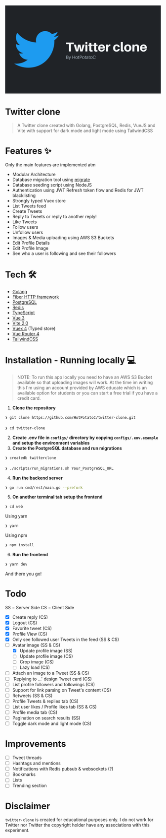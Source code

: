 ![Twitter clone](.github/Twitter-clone.png)

# Twitter clone

> A Twitter clone created with Golang, PostgreSQL, Redis, VueJS and Vite with support for dark mode and light mode using TailwindCSS

# Features ✨

Only the main features are implemented atm

- Modular Architecture
- Database migration tool using [migrate](https://github.com/golang-migrate/migrate)
- Database seeding script using NodeJS
- Authentication using JWT Refresh token flow and Redis for JWT blacklisting
- Strongly typed Vuex store
- List Tweets feed
- Create Tweets
- Reply to Tweets or reply to another reply!
- Like Tweets
- Follow users
- Unfollow users
- Images & Media uploading using AWS S3 Buckets
- Edit Profile Details
- Edit Profile Image
- See who a user is following and see their followers

# Tech 🛠

- [Golang](golang.org)
- [Fiber HTTP framework](https://github.com/gofiber/fiber)
- [PostgreSQL](postgresql.org)
- [Redis](redis.io)
- [TypeScript](https://www.typescriptlang.org/)
- [Vue 3](https://v3.vuejs.org/)
- [Vite 2.0](https://vitejs.dev/)
- [Vuex 4](https://next.vuex.vuejs.org) (Typed store)
- [Vue Router 4](https://next.router.vuejs.org)
- [TailwindCSS](http://tailwindcs.com/)

# Installation - Running locally 💻

> NOTE: To run this app locally you need to have an AWS S3 Bucket available so that uploading images will work. At the time im writing this I'm using an account provided by AWS educate which is an available option for students or you can start a free trial if you have a credit card.

1. **Clone the repository**

```sh
❯ git clone https://github.com/HotPotatoC/twitter-clone.git

❯ cd twitter-clone
```

2. **Create .env file in `configs/` directory by copying `configs/.env.example` and setup the environment variables**
3. **Create the PostgreSQL database and run migrations**

```sh
❯ createdb twitterclone

❯ ./scripts/run_migrations.sh Your_PostgreSQL_URL
```

4. **Run the backend server**

```sh
❯ go run cmd/rest/main.go --prefork
```

5. **On another terminal tab setup the frontend**

```sh
❯ cd web
```

Using yarn

```sh
❯ yarn
```

Using npm

```sh
❯ npm install
```

6. **Run the frontend**

```sh
❯ yarn dev
```

And there you go!

# Todo

SS = Server Side
CS = Client Side

- [x] Create reply (CS)
- [x] Logout (CS)
- [x] Favorite tweet (CS)
- [x] Profile View (CS)
- [x] Only see followed user Tweets in the feed (SS & CS)
- [ ] Avatar image (SS & CS)
  - [x] Update profile image (SS)
  - [ ] Update profile image (CS)
  - [ ] Crop image (CS)
  - [ ] Lazy load (CS)
- [ ] Attach an image to a Tweet (SS & CS)
- [ ] 'Replying to ...' design Tweet card (CS)
- [ ] List profile followers and followings (CS)
- [ ] Support for link parsing on Tweet's content (CS)
- [ ] Retweets (SS & CS)
- [ ] Profile Tweets & replies tab (CS)
- [ ] List user likes / Profile likes tab (SS & CS)
- [ ] Profile media tab (CS)
- [ ] Pagination on search results (SS)
- [ ] Toggle dark mode and light mode (CS)

# Improvements

- [ ] Tweet threads
- [ ] Hashtags and mentions
- [ ] Notifications with Redis pubsub & websockets (?)
- [ ] Bookmarks
- [ ] Lists
- [ ] Trending section

# Disclaimer

`twitter-clone` is created for educational purposes only. I do not work for Twitter nor Twitter the copyright holder have any associations with this experiment.